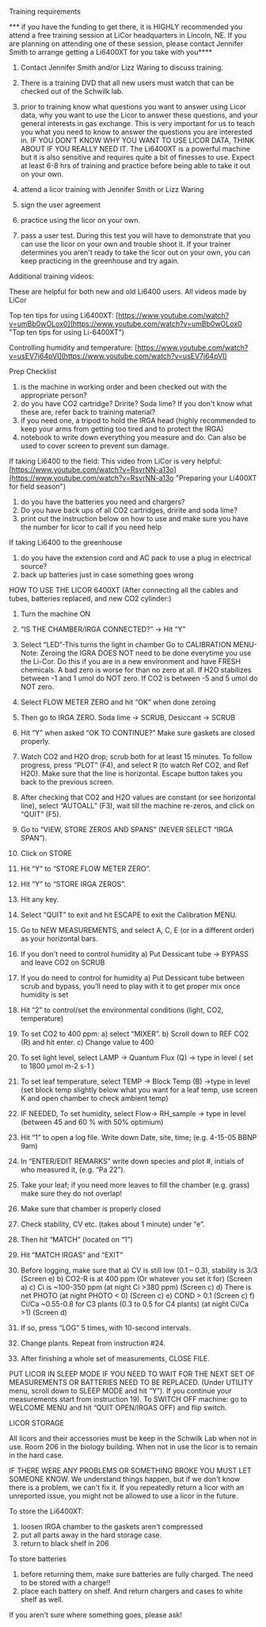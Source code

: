 Training requirements


*** if you have the funding to get there, it is HIGHLY recommended you attend a free training session at LiCor headquarters in Lincoln, NE.  If you are planning on attending one of these session, please contact Jennifer Smith to arrange getting a Li6400XT for you take with you**** 


1) Contact Jennifer Smith and/or Lizz Waring to discuss training.

2) There is a training DVD that all new users must watch that can be checked out of the Schwilk lab.


3) prior to training know what questions you want to answer using Licor data, why you want to use the Licor to answer these questions, and your general interests in gas exchange.  This is very important for us to teach you what you need to know to answer the questions you are interested in.  IF YOU DON'T KNOW WHY YOU WANT TO USE LICOR DATA, THINK ABOUT IF YOU REALLY NEED IT.  The Li6400XT is a powerful machine but it is also sensitive and requires quite a bit of finesses to use.  Expect at least 6-8 hrs of training and practice before being able to take it out on your own. 

4) attend a licor training with Jennifer Smith or Lizz Waring

5) sign the user agreement

6) practice using the licor on your own.

7) pass a user test. During this test you will have to demonstrate that you can use the licor on your own and trouble shoot it. If your trainer determines you aren't ready to take the licor out on your own, you can keep practicing in the greenhouse and try again.

Additional training videos:

These are helpful for both new and old Li6400 users.  All videos made by LiCor

Top ten tips for using Li6400XT: [https://www.youtube.com/watch?v=umBb0wOLox0](https://www.youtube.com/watch?v=umBb0wOLox0 "Top ten tips for using Li-6400XT")


Controlling humidity and temperature: [https://www.youtube.com/watch?v=usEV7j64pVI](https://www.youtube.com/watch?v=usEV7j64pVI)


Prep Checklist

1) is the machine in working order and been checked out with the appropriate person?
2) do you have CO2 cartridge? Dririte?  Soda lime? If you don't know what these are, refer back to training material?
3) if you need one, a tripod to hold the IRGA head (highly recommended to keep your arms from getting too tired and to protect the IRGA)
4) notebook to write down everything you measure and do.  Can also be used to cover screen to prevent sun damage.

If taking Li6400 to the field:
This video from LiCor is very helpful: [https://www.youtube.com/watch?v=RsvrNN-a13o](https://www.youtube.com/watch?v=RsvrNN-a13o "Preparing your Li400XT for field season")

1) do you have the batteries you need and chargers?  
2) Do you have back ups of all CO2 cartridges, dririte and soda lime?  
3) print out the instruction below on how to use and make sure you have the number for licor to call if you need help

If taking Li6400 to the greenhouse
1) do you have the extension cord and AC pack to use a plug in electrical source?
2) back up batteries just in case something goes wrong




HOW TO USE THE LICOR 6400XT
(After connecting all the cables and tubes, batteries replaced, and new CO2 cylinder:)

1)	Turn the machine ON
2)	“IS THE CHAMBER/IRGA CONNECTED?” → Hit “Y”
3)	Select “LED”-This turns the light in chamber
Go to CALIBRATION MENU-Note: Zeroing the IGRA DOES NOT need to be done everytime you use the Li-Cor. Do this if you are in a new environment and have FRESH chemicals.  A bad zero is worse for than no zero at all.  If H2O stabilizes between -1 and 1 umol do NOT zero.  If CO2 is between -5 and 5 umol do NOT zero. 
4)	Select FLOW METER ZERO and hit “OK” when done zeroing
5)	Then go to IRGA ZERO. Soda lime → SCRUB, Desiccant → SCRUB
6)	Hit “Y” when asked “OK TO CONTINUE?” Make sure gaskets are closed properly.
7)	Watch CO2 and H2O drop; scrub both for at least 15 minutes. To follow progress, press “PLOT” (F4), and select R (to watch Ref CO2, and Ref H2O). Make sure that the line is horizontal. Escape button takes you back to the previous screen.
8)	After checking that CO2 and H2O values are constant (or see horizontal line), select “AUTOALL” (F3), wait till the machine re-zeros, and click on “QUIT” (F5).
9)	Go to “VIEW, STORE ZEROS AND SPANS” (NEVER SELECT “IRGA SPAN”).
10)	Click on STORE
11)	Hit “Y” to “STORE FLOW METER ZERO”.
12)	Hit “Y” to “STORE IRGA ZEROS”.
13)	Hit any key.
14)	Select “QUIT” to exit and hit ESCAPE to exit the Calibration MENU. 

15)	Go to NEW MEASUREMENTS, and select A, C, E (or in a different order) as your horizontal bars.
16)	If you don’t need to control humidity
a)	Put Dessicant tube → BYPASS and leave CO2 on SCRUB
17)	If you do need to control for humidity
a)	Put Dessicant tube between scrub and bypass, you’ll need to play with it to get proper mix once humidity is set
18)	Hit “2” to control/set  the environmental conditions (light, CO2, temperature)
19)	To set CO2 to 400 ppm: a) select “MIXER”. 
b) Scroll down to REF CO2 (R) and hit enter.
c) Change value to 400
20)	 To set light level, select LAMP  → Quantum Flux (Q) → type in level ( set to 1800 µmol m-2 s-1 )
21)	 To set leaf temperature, select TEMP → Block Temp (B) →type in level (set block temp slightly below what you want for a leaf temp, use screen K and open chamber to check ambient temp)
22)	 IF NEEDED, To set humidity, select Flow→ RH_sample  → type in level (between 45 and 60 % with 50% optimium)
23)	 Hit “1” to open a log file. Write down Date, site, time; (e.g. 4-15-05 BBNP 9am)
24)	 In “ENTER/EDIT REMARKS” write down species and plot #, initials of who measured it, (e.g. “Pa 22”). 
25)	Take your leaf; if you need more leaves to fill the chamber (e.g. grass) make sure they do not overlap! 
26)	Make sure that chamber is properly closed
27)	Check stability, CV etc. (takes about 1 minute) under “e”.
28)	 Then hit “MATCH” (located on “1”)
29)	 Hit “MATCH IRGAS” and “EXIT”
25) Before logging, make sure that 
a)	CV is still low (0.1 – 0.3), stability is 3/3 (Screen e)
b)	CO2-R is at 400 ppm (Or whatever you set it for) (Screen a)
c)	Ci is ~100-350 ppm (at night Ci >380 ppm) (Screen c)
d)	There is net PHOTO (at night PHOTO < 0) (Screen c)
e)	COND > 0.1 (Screen c)
f)	Ci/Ca ~0.55-0.8 for C3 plants (0.3 to 0.5 for C4 plants) (at night Ci/Ca >1) (Screen d)
30)	If so, press “LOG” 5 times, with 10-second intervals. 
31)	Change plants. Repeat from instruction #24.
32)	After finishing a whole set of measurements, CLOSE FILE. 

PUT LICOR IN SLEEP MODE IF YOU NEED TO WAIT FOR THE NEXT SET OF MEASUREMENTS OR BATTERIES NEED TO BE REPLACED. (Under UTILITY menu, scroll down to SLEEP MODE and hit “Y”). If you continue your measurements start from instruction 19).
To SWITCH OFF machine: go to WELCOME MENU and hit “QUIT OPEN/IRGAS OFF) and flip switch.







LICOR STORAGE

All licors and their accessories must be keep in the Schwilk Lab when not in use.  Room 206 in the biology building.  When not in use the licor is to remain in the hard case.  

IF THERE WERE ANY PROBLEMS OR SOMETHING BROKE YOU MUST LET SOMEONE KNOW.  We understand things happen, but if we don't know there is a problem, we can't fix it. If you repeatedly return a licor with an unreported issue, you might not be allowed to use a licor in the future. 

To store the Li6400XT:

1) loosen IRGA chamber to the gaskets aren't compressed
2) put all parts away in the hard storage case.
3) return to black shelf in 206

To store batteries
1) before returning them, make sure batteries are fully charged.  The need to be stored with a charge!!
2) place each battery on shelf.  And return chargers and cases to white shelf as well.

If you aren't sure where something goes, please ask!
